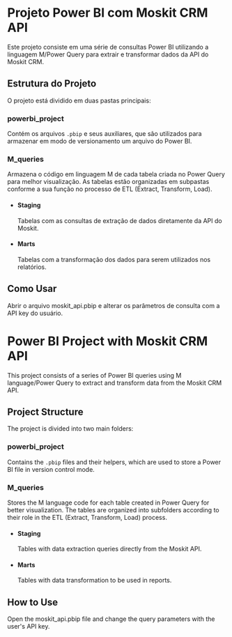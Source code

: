 # Projeto Power BI com Moskit CRM API

Este projeto consiste em uma série de consultas Power BI utilizando a linguagem M/Power Query para extrair e transformar dados da API do Moskit CRM.

## Estrutura do Projeto

O projeto está dividido em duas pastas principais:

### powerbi_project
Contém os arquivos `.pbip` e seus auxiliares, que são utilizados para armazenar em modo de versionamento um arquivo do Power BI.

### M_queries
Armazena o código em linguagem M de cada tabela criada no Power Query para melhor visualização. As tabelas estão organizadas em subpastas conforme a sua função no processo de ETL (Extract, Transform, Load).

- #### Staging
    Tabelas com as consultas de extração de dados diretamente da API do Moskit.

- #### Marts
    Tabelas com a transformação dos dados para serem utilizados nos relatórios.

## Como Usar
Abrir o arquivo moskit_api.pbip e alterar os parâmetros de consulta com a API key do usuário.

# Power BI Project with Moskit CRM API

This project consists of a series of Power BI queries using M language/Power Query to extract and transform data from the Moskit CRM API.

## Project Structure

The project is divided into two main folders:

### powerbi_project
Contains the `.pbip` files and their helpers, which are used to store a Power BI file in version control mode.

### M_queries
Stores the M language code for each table created in Power Query for better visualization. The tables are organized into subfolders according to their role in the ETL (Extract, Transform, Load) process.

- #### Staging
    Tables with data extraction queries directly from the Moskit API.

- #### Marts
    Tables with data transformation to be used in reports.

## How to Use
Open the moskit_api.pbip file and change the query parameters with the user's API key.
